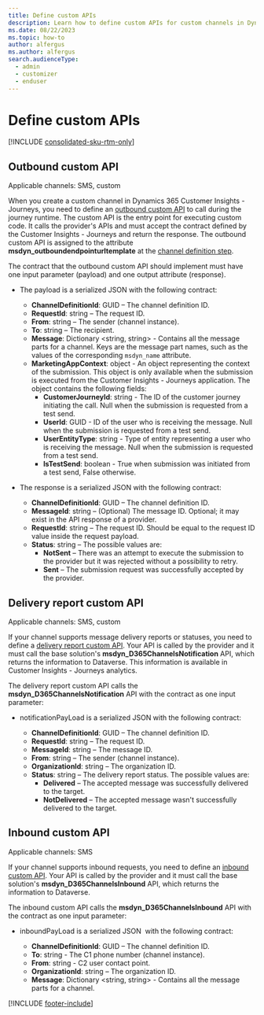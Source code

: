 ```yaml
---
title: Define custom APIs
description: Learn how to define custom APIs for custom channels in Dynamics 365 Customer Insights - Journeys.
ms.date: 08/22/2023
ms.topic: how-to
author: alfergus
ms.author: alfergus
search.audienceType: 
  - admin
  - customizer
  - enduser
---
```


# Define custom APIs

[!INCLUDE [consolidated-sku-rtm-only](./includes/consolidated-sku-rtm-only.md)]

## Outbound custom API

Applicable channels: SMS, custom

When you create a custom channel in Dynamics 365 Customer Insights - Journeys, you need to define an [outbound custom API](/power-apps/developer/data-platform/custom-api) to call during the journey runtime. The custom API is the entry point for executing custom code. It calls the provider's APIs and must accept the contract defined by the Customer Insights - Journeys and return the response. The outbound custom API is assigned to the attribute **msdyn_outboundendpointurltemplate** at the [channel definition step](real-time-marketing-define-channel-definition.md).

The contract that the outbound custom API should implement must have one input parameter (payload) and one output attribute (response).

- The payload is a serialized JSON with the following contract:

  - **ChannelDefinitionId**: GUID – The channel definition ID.
  - **RequestId**: string – The request ID.
  - **From**: string – The sender (channel instance).
  - **To**: string – The recipient.
  - **Message**: Dictionary <string, string> - Contains all the message parts for a channel. Keys are the message part names, such as the values of the corresponding `msdyn_name` attribute.
  - **MarketingAppContext**: object - An object representing the context of the submission. This object is only available when the submission is executed from the Customer Insights - Journeys application. The object contains the following fields:
    - **CustomerJourneyId**: string - The ID of the customer journey initiating the call. Null when the submission is requested from a test send.
    - **UserId**: GUID - ID of the user who is receiving the message. Null when the submission is requested from a test send.
    - **UserEntityType**: string - Type of entity representing a user who is receiving the message. Null when the submission is requested from a test send.
    - **IsTestSend**: boolean - True when submission was initiated from a test send, False otherwise.

- The response is a serialized JSON with the following contract:

  - **ChannelDefinitionId**: GUID – The channel definition ID.
  - **MessageId**: string – (Optional) The message ID. Optional; it may exist in the API response of a provider.
  - **RequestId**: string – The request ID. Should be equal to the request ID value inside the request payload.
  - **Status**: string – The possible values are:
    - **NotSent** – There was an attempt to execute the submission to the provider but it was rejected without a possibility to retry.
    - **Sent** – The submission request was successfully accepted by the provider.

## Delivery report custom API

Applicable channels: SMS, custom

If your channel supports message delivery reports or statuses, you need to define a [delivery report custom API](/power-apps/developer/data-platform/custom-api). Your API is called by the provider and it must call the base solution's **msdyn_D365ChannelsNotification** API, which returns the information to Dataverse. This information is available in Customer Insights - Journeys analytics.

The delivery report custom API calls the **msdyn_D365ChannelsNotification** API with the contract as one input parameter:

- notificationPayLoad is a serialized JSON with the following contract:

  - **ChannelDefinitionId**: GUID – The channel definition ID.
  - **RequestId**: string – The request ID.
  - **MessageId**:  string – The message ID.
  - **From**: string – The sender (channel instance).
  - **OrganizationId**: string – The organization ID.
  - **Status**: string – The delivery report status. The possible values are:
    - **Delivered** – The accepted message was successfully delivered to the target.
    - **NotDelivered** – The accepted message wasn't successfully delivered to the target.

## Inbound custom API

Applicable channels: SMS

If your channel supports inbound requests, you need to define an [inbound custom API](/power-apps/developer/data-platform/custom-api). Your API is called by the provider and it must call the base solution's **msdyn_D365ChannelsInbound** API, which returns the information to Dataverse.

The inbound custom API calls the **msdyn_D365ChannelsInbound** API with the contract as one input parameter:

- inboundPayLoad is a serialized JSON  with the following contract:

  - **ChannelDefinitionId**: GUID – The channel definition ID.
  - **To**: string - The C1 phone number (channel instance).
  - **From**: string - C2 user contact point.
  - **OrganizationId**: string – The organization ID.
  - **Message**: Dictionary <string, string> - Contains all the message parts for a channel.

[!INCLUDE [footer-include](./includes/footer-banner.md)]
